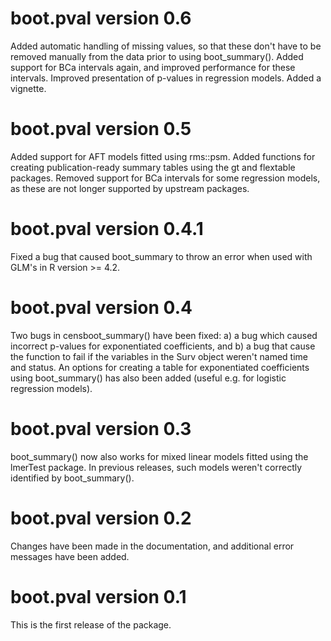 # boot.pval version 0.6
Added automatic handling of missing values, so that these don't have to be removed manually from the data prior to using boot_summary(). Added support for BCa intervals again, and improved performance for these intervals. Improved presentation of p-values in regression models. Added a vignette.

# boot.pval version 0.5
Added support for AFT models fitted using rms::psm. Added functions for creating publication-ready summary tables using the gt and flextable packages. Removed support for BCa intervals for some regression models, as these are not longer supported by upstream packages.

# boot.pval version 0.4.1
Fixed a bug that caused boot_summary to throw an error when used with GLM's in R version >= 4.2.

# boot.pval version 0.4
Two bugs in censboot_summary() have been fixed: a) a bug which caused incorrect p-values for exponentiated coefficients, and b) a bug that cause the function to fail if the variables in the Surv object weren't named time and status. An options for creating a table for exponentiated coefficients using boot_summary() has also been added (useful e.g. for logistic regression models).

# boot.pval version 0.3
boot_summary() now also works for mixed linear models fitted using the lmerTest package. In previous releases, such models weren't correctly identified by boot_summary().

# boot.pval version 0.2
Changes have been made in the documentation, and additional error messages have been added.

# boot.pval version 0.1
This is the first release of the package.
